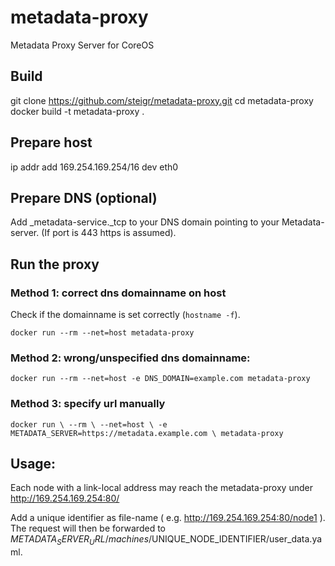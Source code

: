 # metadata-proxy
Metadata Proxy Server for CoreOS

## Build

git clone https://github.com/steigr/metadata-proxy.git
cd metadata-proxy
docker build -t metadata-proxy .

## Prepare host

ip addr add 169.254.169.254/16 dev eth0

## Prepare DNS (optional)

Add _metadata-service._tcp to your DNS domain pointing to your Metadata-server. (If port is 443 https is assumed).

## Run the proxy

### Method 1: correct dns domainname on host

Check if the domainname is set correctly (`hostname -f`).

`docker run --rm --net=host metadata-proxy`

### Method 2: wrong/unspecified dns domainname:

`docker run --rm --net=host -e DNS_DOMAIN=example.com metadata-proxy`

### Method 3: specify url manually

`docker run \
--rm \
--net=host \
-e METADATA_SERVER=https://metadata.example.com \
metadata-proxy`

## Usage:

Each node with a link-local address may reach the metadata-proxy under http://169.254.169.254:80/

Add a unique identifier as file-name ( e.g. http://169.254.169.254:80/node1 ). The request will then be forwarded to
$METADATA_SERVER_URL/machines/$UNIQUE_NODE_IDENTIFIER/user_data.yaml.



